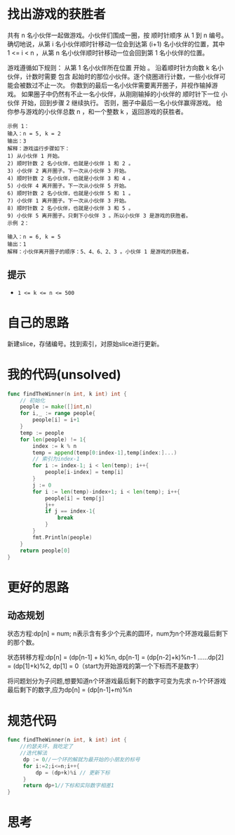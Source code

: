 # 找出游戏的获胜者

共有 n 名小伙伴一起做游戏。小伙伴们围成一圈，按 顺时针顺序 从 1 到 n 编号。确切地说，从第 i 名小伙伴顺时针移动一位会到达第 (i+1) 名小伙伴的位置，其中 1 <= i < n ，从第 n 名小伙伴顺时针移动一位会回到第 1 名小伙伴的位置。

游戏遵循如下规则：
从第 1 名小伙伴所在位置 开始 。
沿着顺时针方向数 k 名小伙伴，计数时需要 包含 起始时的那位小伙伴。逐个绕圈进行计数，一些小伙伴可能会被数过不止一次。
你数到的最后一名小伙伴需要离开圈子，并视作输掉游戏。
如果圈子中仍然有不止一名小伙伴，从刚刚输掉的小伙伴的 顺时针下一位 小伙伴 开始，回到步骤 2 继续执行。
否则，圈子中最后一名小伙伴赢得游戏。
给你参与游戏的小伙伴总数 n ，和一个整数 k ，返回游戏的获胜者。

```
示例 1：
输入：n = 5, k = 2
输出：3
解释：游戏运行步骤如下：
1) 从小伙伴 1 开始。
2) 顺时针数 2 名小伙伴，也就是小伙伴 1 和 2 。
3) 小伙伴 2 离开圈子。下一次从小伙伴 3 开始。
4) 顺时针数 2 名小伙伴，也就是小伙伴 3 和 4 。
5) 小伙伴 4 离开圈子。下一次从小伙伴 5 开始。
6) 顺时针数 2 名小伙伴，也就是小伙伴 5 和 1 。
7) 小伙伴 1 离开圈子。下一次从小伙伴 3 开始。
8) 顺时针数 2 名小伙伴，也就是小伙伴 3 和 5 。
9) 小伙伴 5 离开圈子。只剩下小伙伴 3 。所以小伙伴 3 是游戏的获胜者。
示例 2：

输入：n = 6, k = 5
输出：1
解释：小伙伴离开圈子的顺序：5、4、6、2、3 。小伙伴 1 是游戏的获胜者。
```

## 提示

- `1 <= k <= n <= 500`

# 自己的思路

新建slice，存储编号。找到索引，对原始slice进行更新。

# 我的代码(unsolved)

```go
func findTheWinner(n int, k int) int {
    // 初始化
    people := make([]int,n)
    for i,_ := range people{
        people[i] = i+1 
    }
    temp := people
    for len(people) != 1{
        index := k % n
        temp = append(temp[0:index-1],temp[index:]...)
        // 索引为index-1
        for i := index-1; i < len(temp); i++{
            people[i-index] = temp[i]
        }
        j := 0
        for i := len(temp)-index+1; i < len(temp); i++{
            people[i] = temp[j]
            j++
            if j == index-1{
                break
            }
        }
        fmt.Println(people)
    }
    return people[0]
}
```

# 更好的思路

## 动态规划

状态方程:dp[n] = num; n表示含有多少个元素的圆环，num为n个环游戏最后剩下的那个数。

状态转移方程:dp[n] = (dp[n-1] + k)%n,  dp[n-1] = (dp[n-2]+k)%n-1
......dp[2] = (dp[1]+k)%2,  dp[1] = 0（start为开始游戏的第一个下标而不是数字）

将问题划分为子问题,想要知道n个环游戏最后剩下的数字可变为先求
n-1个环游戏最后剩下的数字,应为dp[n] = (dp[n-1]+m)%n

# 规范代码

```go
func findTheWinner(n int, k int) int {
    //约瑟夫环，我吃定了
    //迭代解法 
     dp := 0//一个环的解就为最开始的小朋友的标号
     for i:=2;i<=n;i++{
         dp = (dp+k)%i // 更新下标
     }
     return dp+1//下标和实际数字相差1
}

```

# 思考



